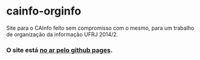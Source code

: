 cainfo-orginfo
==============

Site para o CAInfo feito sem compromisso com o mesmo, para um trabalho de organização da informação UFRJ 2014/2.

### O site está [no ar pelo github pages](http://graciano.github.io/cainfo-orginfo/).